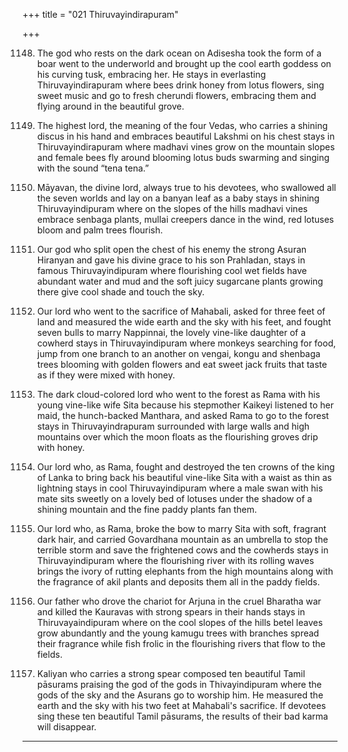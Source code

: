 +++
title = "021 Thiruvayindirapuram"

+++

1148. The god who rests on the dark ocean
      on Adisesha took the form of a boar
      went to the underworld and brought up
      the cool earth goddess on his curving tusk, embracing her.
      He stays in everlasting Thiruvayindirapuram
      where bees drink honey from lotus flowers,
      sing sweet music and go to fresh cherundi flowers,
      embracing them and flying around in the beautiful grove.

1149. The highest lord, the meaning of the four Vedas,
      who carries a shining discus in his hand
      and embraces beautiful Lakshmi on his chest
      stays in Thiruvayindirapuram
      where madhavi vines grow on the mountain slopes
      and female bees fly around blooming lotus buds
      swarming and singing with the sound “tena tena.”

1150. Māyavan, the divine lord, always true to his devotees,
      who swallowed all the seven worlds
      and lay on a banyan leaf as a baby
      stays in shining Thiruvayindipuram
      where on the slopes of the hills
      madhavi vines embrace senbaga plants,
      mullai creepers dance in the wind,
      red lotuses bloom and palm trees flourish.

1151. Our god who split open the chest
      of his enemy the strong Asuran Hiranyan
      and gave his divine grace to his son Prahladan,
      stays in famous Thiruvayindipuram
      where flourishing cool wet fields have abundant water and mud
      and the soft juicy sugarcane plants growing there
      give cool shade and touch the sky.

1152. Our lord who went to the sacrifice of Mahabali,
      asked for three feet of land
      and measured the wide earth and the sky with his feet,
      and fought seven bulls to marry Nappinnai,
      the lovely vine-like daughter of a cowherd
      stays in Thiruvayindipuram
      where monkeys searching for food,
      jump from one branch to an another on vengai, kongu and shenbaga trees blooming with golden flowers
      and eat sweet jack fruits that taste as if they were mixed with honey.

1153. The dark cloud-colored lord
      who went to the forest as Rama with his young vine-like wife Sita
      because his stepmother Kaikeyi
      listened to her maid, the hunch-backed Manthara,
      and asked Rama to go to the forest
      stays in Thiruvayindrapuram
      surrounded with large walls and high mountains
      over which the moon floats
      as the flourishing groves drip with honey.

1154. Our lord who, as Rama, fought and destroyed
      the ten crowns of the king of Lanka
      to bring back his beautiful vine-like Sita
      with a waist as thin as lightning
      stays in cool Thiruvayindipuram
      where a male swan with his mate
      sits sweetly on a lovely bed of lotuses
      under the shadow of a shining mountain
      and the fine paddy plants fan them.

1155. Our lord who, as Rama, broke the bow
      to marry Sita with soft, fragrant dark hair,
      and carried Govardhana mountain
      as an umbrella to stop the terrible storm
      and save the frightened cows and the cowherds
      stays in Thiruvayindipuram
      where the flourishing river with its rolling waves
      brings the ivory of rutting elephants from the high mountains
      along with the fragrance of akil plants
      and deposits them all in the paddy fields.

1156. Our father who drove the chariot for Arjuna
      in the cruel Bharatha war and killed the Kauravas
      with strong spears in their hands
      stays in Thiruvayaindipuram
      where on the cool slopes of the hills
      betel leaves grow abundantly
      and the young kamugu trees with branches
      spread their fragrance
      while fish frolic in the flourishing rivers that flow to the fields.

1157. Kaliyan who carries a strong spear
      composed ten beautiful Tamil pāsurams
      praising the god of the gods in Thivayindipuram
      where the gods of the sky
      and the Asurans go to worship him.
      He measured the earth and the sky
      with his two feet at Mahabali's sacrifice.
      If devotees sing these ten beautiful Tamil pāsurams,
      the results of their bad karma will disappear.
---------
